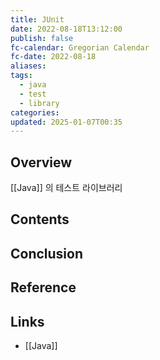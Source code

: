 ```yaml
---
title: JUnit
date: 2022-08-18T13:12:00
publish: false
fc-calendar: Gregorian Calendar
fc-date: 2022-08-18
aliases: 
tags:
  - java
  - test
  - library
categories: 
updated: 2025-01-07T00:35
---
```


## Overview

[[Java]] 의 테스트 라이브러리

## Contents

## Conclusion

## Reference

## Links

- [[Java]]